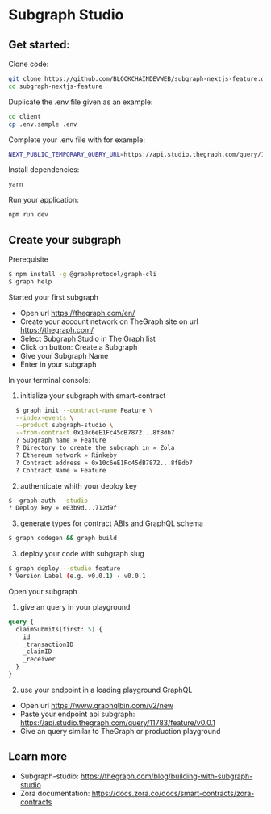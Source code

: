 # Subgraph Studio

## Get started:
Clone code:
```bash
git clone https://github.com/BLOCKCHAINDEVWEB/subgraph-nextjs-feature.git
cd subgraph-nextjs-feature
```

Duplicate the .env file given as an example:
```bash
cd client
cp .env.sample .env
```

Complete your .env file with for example:
```bash
NEXT_PUBLIC_TEMPORARY_QUERY_URL=https://api.studio.thegraph.com/query/11783/feature/v0.0.1
```

Install dependencies:
```bash
yarn
```

Run your application:
```bash
npm run dev
```

## Create your subgraph

Prerequisite 
```bash
$ npm install -g @graphprotocol/graph-cli
$ graph help
```

Started your first subgraph
- Open url https://thegraph.com/en/
- Create your account network on TheGraph site on url https://thegraph.com/
- Select Subgraph Studio in The Graph list
- Click on button: Create a Subgraph
- Give your Subgraph Name
- Enter in your subgraph

In your terminal console:  
1. initialize your subgraph with smart-contract  
```bash
  $ graph init --contract-name Feature \
  --index-events \
  --product subgraph-studio \
  --from-contract 0x10c6eE1Fc45dB7872...8fBdb7 
  ? Subgraph name » Feature
  ? Directory to create the subgraph in » Zola
  ? Ethereum network » Rinkeby
  ? Contract address » 0x10c6eE1Fc45dB7872...8fBdb7
  ? Contract Name » Feature
```
2. authenticate whith your deploy key
```bash
$  graph auth --studio
? Deploy key » e03b9d...712d9f
```

3. generate types for contract ABIs and GraphQL schema
```bash
$ graph codegen && graph build
```

3. deploy your code with subgraph slug
```bash
$ graph deploy --studio feature
? Version Label (e.g. v0.0.1) · v0.0.1
```

Open your subgraph
1. give an query in your playground
```graphql
query {
  claimSubmits(first: 5) {
    id
    _transactionID
    _claimID
    _receiver
  }
}
```

2. use your endpoint in a loading playground GraphQL
- Open url https://www.graphqlbin.com/v2/new
- Paste your endpoint api subgraph: https://api.studio.thegraph.com/query/11783/feature/v0.0.1
- Give an query similar to TheGraph or production playground

## Learn more
- Subgraph-studio: https://thegraph.com/blog/building-with-subgraph-studio
- Zora documentation: https://docs.zora.co/docs/smart-contracts/zora-contracts
